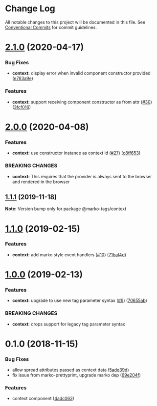 # Change Log

All notable changes to this project will be documented in this file.
See [Conventional Commits](https://conventionalcommits.org) for commit guidelines.

# [2.1.0](https://github.com/marko-js/tags/compare/@marko-tags/context@2.0.0...@marko-tags/context@2.1.0) (2020-04-17)


### Bug Fixes

* **context:** display error when invalid component constructor provided ([e763a9e](https://github.com/marko-js/tags/commit/e763a9ee86a8923aa5244f9313c9b45ac32bf14a))


### Features

* **context:** support receiving component constructor as from attr ([#30](https://github.com/marko-js/tags/issues/30)) ([3fcf016](https://github.com/marko-js/tags/commit/3fcf0169a02227d7cbc4ca6a7751190284879ea0))





# [2.0.0](https://github.com/marko-js/tags/compare/@marko-tags/context@1.1.1...@marko-tags/context@2.0.0) (2020-04-08)


### Features

* **context:** use constructor instance as context id ([#27](https://github.com/marko-js/tags/issues/27)) ([c8ff653](https://github.com/marko-js/tags/commit/c8ff653c372eaa9b976f00cfa41f421d3e4315d6))


### BREAKING CHANGES

* **context:** This requires that the provider is always sent to the browser and rendered in the browser





## [1.1.1](https://github.com/marko-js/tags/compare/@marko-tags/context@1.1.0...@marko-tags/context@1.1.1) (2019-11-18)

**Note:** Version bump only for package @marko-tags/context





# [1.1.0](https://github.com/marko-js/tags/compare/@marko-tags/context@1.0.0...@marko-tags/context@1.1.0) (2019-02-15)


### Features

* **context:** add marko style event handlers ([#10](https://github.com/marko-js/tags/issues/10)) ([71baf4d](https://github.com/marko-js/tags/commit/71baf4d))





# [1.0.0](https://github.com/marko-js/tags/compare/@marko-tags/context@0.1.0...@marko-tags/context@1.0.0) (2019-02-13)


### Features

* **context:** upgrade to use new tag parameter syntax ([#9](https://github.com/marko-js/tags/issues/9)) ([70655ab](https://github.com/marko-js/tags/commit/70655ab))


### BREAKING CHANGES

* **context:** drops support for legacy tag parameter syntax





# 0.1.0 (2018-11-15)


### Bug Fixes

* allow spread attributes passed as context data ([5ade39d](https://github.com/marko-js/tags/commit/5ade39d))
* fix issue from marko-prettyprint, upgrade marko dep ([69e204f](https://github.com/marko-js/tags/commit/69e204f))


### Features

* context component ([4adc063](https://github.com/marko-js/tags/commit/4adc063))
